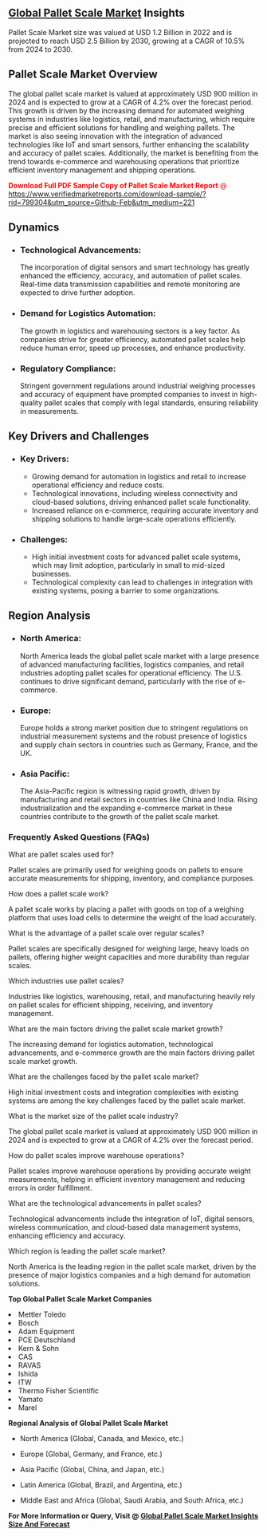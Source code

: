 <h2><a href="https://www.verifiedmarketreports.com/download-sample/?rid=799304&amp;utm_source=Github&amp;utm_medium=221" target="_blank">Global Pallet Scale Market</a> Insights</h2><p>Pallet Scale Market size was valued at USD 1.2 Billion in 2022 and is projected to reach USD 2.5 Billion by 2030, growing at a CAGR of 10.5% from 2024 to 2030.</p><p> <h2>Pallet Scale Market Overview</h2> <p>The global pallet scale market is valued at approximately USD 900 million in 2024 and is expected to grow at a CAGR of 4.2% over the forecast period. This growth is driven by the increasing demand for automated weighing systems in industries like logistics, retail, and manufacturing, which require precise and efficient solutions for handling and weighing pallets. The market is also seeing innovation with the integration of advanced technologies like IoT and smart sensors, further enhancing the scalability and accuracy of pallet scales. Additionally, the market is benefiting from the trend towards e-commerce and warehousing operations that prioritize efficient inventory management and shipping operations.</p> <p><p><span class=""><span style="color: #ff0000;"><strong>Download Full PDF Sample Copy of Pallet Scale Market Report</strong> @ </span><a href="https://www.verifiedmarketreports.com/download-sample/?rid=799304&amp;utm_source=Github-Feb&amp;utm_medium=221" target="_blank">https://www.verifiedmarketreports.com/download-sample/?rid=799304&amp;utm_source=Github-Feb&amp;utm_medium=221</a></span></p></p> <h2>Dynamics</h2> <ul> <li><h3>Technological Advancements:</h3> The incorporation of digital sensors and smart technology has greatly enhanced the efficiency, accuracy, and automation of pallet scales. Real-time data transmission capabilities and remote monitoring are expected to drive further adoption.</li> <li><h3>Demand for Logistics Automation:</h3> The growth in logistics and warehousing sectors is a key factor. As companies strive for greater efficiency, automated pallet scales help reduce human error, speed up processes, and enhance productivity.</li> <li><h3>Regulatory Compliance:</h3> Stringent government regulations around industrial weighing processes and accuracy of equipment have prompted companies to invest in high-quality pallet scales that comply with legal standards, ensuring reliability in measurements.</li> </ul> <h2>Key Drivers and Challenges</h2> <ul> <li><h3>Key Drivers:</h3> <ul> <li>Growing demand for automation in logistics and retail to increase operational efficiency and reduce costs.</li> <li>Technological innovations, including wireless connectivity and cloud-based solutions, driving enhanced pallet scale functionality.</li> <li>Increased reliance on e-commerce, requiring accurate inventory and shipping solutions to handle large-scale operations efficiently.</li> </ul> </li> <li><h3>Challenges:</h3> <ul> <li>High initial investment costs for advanced pallet scale systems, which may limit adoption, particularly in small to mid-sized businesses.</li> <li>Technological complexity can lead to challenges in integration with existing systems, posing a barrier to some organizations.</li> </ul> </li> </ul> <h2>Region Analysis</h2> <ul> <li><h3>North America:</h3> North America leads the global pallet scale market with a large presence of advanced manufacturing facilities, logistics companies, and retail industries adopting pallet scales for operational efficiency. The U.S. continues to drive significant demand, particularly with the rise of e-commerce.</li> <li><h3>Europe:</h3> Europe holds a strong market position due to stringent regulations on industrial measurement systems and the robust presence of logistics and supply chain sectors in countries such as Germany, France, and the UK.</li> <li><h3>Asia Pacific:</h3> The Asia-Pacific region is witnessing rapid growth, driven by manufacturing and retail sectors in countries like China and India. Rising industrialization and the expanding e-commerce market in these countries contribute to the growth of the pallet scale market.</li> </ul> <h3>Frequently Asked Questions (FAQs)</h3> <p>What are pallet scales used for?</p> <p>Pallet scales are primarily used for weighing goods on pallets to ensure accurate measurements for shipping, inventory, and compliance purposes.</p> <p>How does a pallet scale work?</p> <p>A pallet scale works by placing a pallet with goods on top of a weighing platform that uses load cells to determine the weight of the load accurately.</p> <p>What is the advantage of a pallet scale over regular scales?</p> <p>Pallet scales are specifically designed for weighing large, heavy loads on pallets, offering higher weight capacities and more durability than regular scales.</p> <p>Which industries use pallet scales?</p> <p>Industries like logistics, warehousing, retail, and manufacturing heavily rely on pallet scales for efficient shipping, receiving, and inventory management.</p> <p>What are the main factors driving the pallet scale market growth?</p> <p>The increasing demand for logistics automation, technological advancements, and e-commerce growth are the main factors driving pallet scale market growth.</p> <p>What are the challenges faced by the pallet scale market?</p> <p>High initial investment costs and integration complexities with existing systems are among the key challenges faced by the pallet scale market.</p> <p>What is the market size of the pallet scale industry?</p> <p>The global pallet scale market is valued at approximately USD 900 million in 2024 and is expected to grow at a CAGR of 4.2% over the forecast period.</p> <p>How do pallet scales improve warehouse operations?</p> <p>Pallet scales improve warehouse operations by providing accurate weight measurements, helping in efficient inventory management and reducing errors in order fulfillment.</p> <p>What are the technological advancements in pallet scales?</p> <p>Technological advancements include the integration of IoT, digital sensors, wireless communication, and cloud-based data management systems, enhancing efficiency and accuracy.</p> <p>Which region is leading the pallet scale market?</p> <p>North America is the leading region in the pallet scale market, driven by the presence of major logistics companies and a high demand for automation solutions.</p> </p><p><strong>Top Global Pallet Scale Market Companies</strong></p><div data-test-id=""><p><li>Mettler Toledo</li><li> Bosch</li><li> Adam Equipment</li><li> PCE Deutschland</li><li> Kern & Sohn</li><li> CAS</li><li> RAVAS</li><li> Ishida</li><li> ITW</li><li> Thermo Fisher Scientific</li><li> Yamato</li><li> Marel</li></p><div><strong>Regional Analysis of&nbsp;Global Pallet Scale Market</strong></div><ul><li dir="ltr"><p dir="ltr">North America&nbsp;(Global, Canada, and Mexico, etc.)</p></li><li dir="ltr"><p dir="ltr">Europe (Global, Germany, and France, etc.)</p></li><li dir="ltr"><p dir="ltr">Asia Pacific&nbsp;(Global, China, and Japan, etc.)</p></li><li dir="ltr"><p dir="ltr">Latin America&nbsp;(Global, Brazil, and Argentina, etc.)</p></li><li dir="ltr">Middle East and Africa&nbsp;(Global, Saudi Arabia, and South Africa, etc.)</li></ul><p><strong>For More Information or Query, Visit @&nbsp;</strong><strong><a href="https://www.verifiedmarketreports.com/product/pallet-scale-market/?utm_source=Github&amp;utm_medium=221" target="_blank">Global Pallet Scale Market Insights Size And Forecast</a></strong></p></div>
